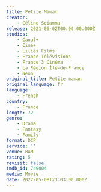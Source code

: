 ```yaml
---
title: Petite Maman
creator:
    - Céline Sciamma
release: 2021-06-02T00:00:00.000Z
studios:
    - Canal+
    - Ciné+
    - Lilies Films
    - France Télévisions
    - France 3 Cinéma
    - La Région Île-de-France
    - Neon
original_title: Petite maman
original_language: fr
language:
    - French
country:
    - France
length: 72
genre:
    - Drama
    - Fantasy
    - Family
format: DCP
service: ''
venue: BAM
rating: 5
revisit: false
tmdb_id: 749004
media: Movie
date: 2022-05-08T21:03:00.000Z
---
```

